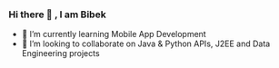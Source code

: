 ### Hi there 👋 , I am Bibek

- 🌱 I’m currently learning Mobile App Development
- 👯 I’m looking to collaborate on Java & Python APIs, J2EE and Data Engineering projects
